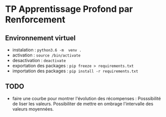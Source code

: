 # TP Apprentissage Profond par Renforcement


## Environnement virtuel
- instalation : `python3.6 -m  venv .`
- activation : `source /bin/activate`
- desactivation : `deactivate`
- exportation des packages : `pip freeze > requirements.txt`
- importation des packages : `pip install -r requirements.txt`

## TODO
- faire une courbe pour montrer l'évolution des récompenses : Posssibilité de liser les valeurs. Possibiliter de mettre en ombrage l'intervalle des valeurs moyennées.
